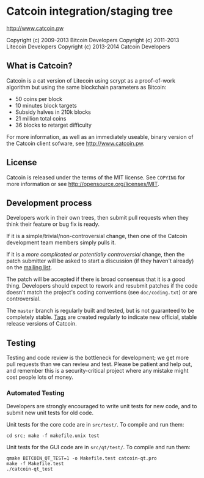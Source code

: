 Catcoin integration/staging tree
================================

http://www.catcoin.pw

Copyright (c) 2009-2013 Bitcoin Developers
Copyright (c) 2011-2013 Litecoin Developers
Copyright (c) 2013-2014 Catcoin Developers

What is Catcoin?
----------------

Catcoin is a cat version of Litecoin using scrypt as a proof-of-work algorithm but using the same
blockchain parameters as Bitcoin:
 - 50 coins per block
 - 10 minutes block targets
 - Subsidy halves in 210k blocks
 - 21 million total coins
 - 36 blocks to retarget difficulty

For more information, as well as an immediately useable, binary version of
the Catcoin client sofware, see http://www.catcoin.pw.

License
-------

Catcoin is released under the terms of the MIT license. See `COPYING` for more
information or see http://opensource.org/licenses/MIT.

Development process
-------------------

Developers work in their own trees, then submit pull requests when they think
their feature or bug fix is ready.

If it is a simple/trivial/non-controversial change, then one of the Catcoin
development team members simply pulls it.

If it is a *more complicated or potentially controversial* change, then the patch
submitter will be asked to start a discussion (if they haven't already) on the
[mailing list](http://sourceforge.net/mailarchive/forum.php?forum_name=bitcoin-development).

The patch will be accepted if there is broad consensus that it is a good thing.
Developers should expect to rework and resubmit patches if the code doesn't
match the project's coding conventions (see `doc/coding.txt`) or are
controversial.

The `master` branch is regularly built and tested, but is not guaranteed to be
completely stable. [Tags](https://github.com/bitcoin/bitcoin/tags) are created
regularly to indicate new official, stable release versions of Catcoin.

Testing
-------

Testing and code review is the bottleneck for development; we get more pull
requests than we can review and test. Please be patient and help out, and
remember this is a security-critical project where any mistake might cost people
lots of money.

### Automated Testing

Developers are strongly encouraged to write unit tests for new code, and to
submit new unit tests for old code.

Unit tests for the core code are in `src/test/`. To compile and run them:

    cd src; make -f makefile.unix test

Unit tests for the GUI code are in `src/qt/test/`. To compile and run them:

    qmake BITCOIN_QT_TEST=1 -o Makefile.test catcoin-qt.pro
    make -f Makefile.test
    ./catcoin-qt_test


